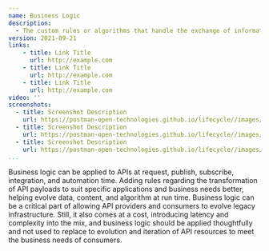 ```yaml
---
name: Business Logic
description: 
  - The custom rules or algorithms that handle the exchange of information between a database and user interface, defining the logic that exists in between APIs and backend systems, allowing data, content, media, and other resources to be transformed, remixed, and personalized for consumers, optimizing the overall experience.
version: 2021-09-21  
links:
    - title: Link Title
      url: http://example.com
    - title: Link Title
      url: http://example.com
    - title: Link Title
      url: http://example.com            
video: ''
screenshots:
  - title: Screenshot Description
    url: https://postman-open-technologies.github.io/lifecycle//images/postman-screenshot.png          
  - title: Screenshot Description
    url: https://postman-open-technologies.github.io/lifecycle//images/postman-screenshot.png  
  - title: Screenshot Description
    url: https://postman-open-technologies.github.io/lifecycle//images/postman-screenshot.png   
...
```

Business logic can be applied to APIs at request, publish, subscribe, integration, and automation time. Adding rules regarding the transformation of API payloads to suit specific applications and business needs better, helping evolve data, content, and algorithm at run time. Business logic can be a critical part of allowing API providers and consumers to evolve legacy infrastructure. Still, it also comes at a cost, introducing latency and complexity into the mix, and business logic should be applied thoughtfully and not used to replace to evolution and iteration of API resources to meet the business needs of consumers.
